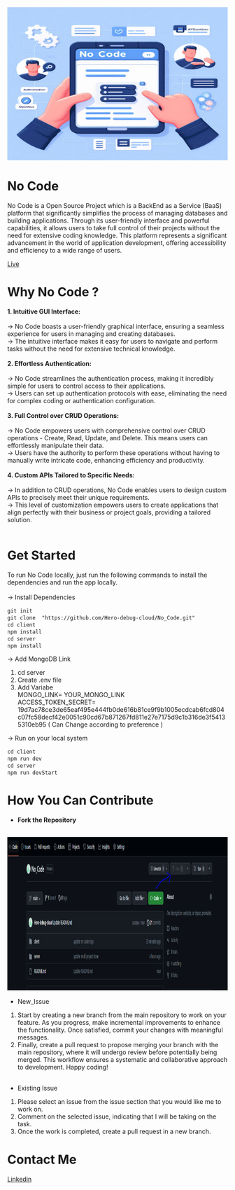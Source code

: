 <img  src="./client/public/no_code.jpg" alt="no code logo" width="840" height="350">

# No Code
No Code is a Open Source Project which is a BackEnd as a Service (BaaS) platform that significantly simplifies the process of managing databases and building applications. Through its user-friendly interface and powerful capabilities, it allows users to take full control of their projects without the need for extensive coding knowledge. This platform represents a significant advancement in the world of application development, offering accessibility and efficiency to a wide range of users.

[Live](https://no-code-9ybk4p8zf-hero-debug-cloud.vercel.app/)

# Why No Code ? 
**1. Intuitive GUI Interface:** <br/><br/>
 -> No Code boasts a user-friendly graphical interface, ensuring a seamless experience for users in managing and creating databases. <br/>
 -> The intuitive interface makes it easy for users to navigate and perform tasks without the need for extensive technical knowledge. <br/><br/>
**2. Effortless Authentication:** <br/><br/>
 -> No Code streamlines the authentication process, making it incredibly simple for users to control access to their applications. <br/>
 -> Users can set up authentication protocols with ease, eliminating the need for complex coding or authentication configuration. <br/><br/>
**3. Full Control over CRUD Operations:** <br/><br/>
 -> No Code empowers users with comprehensive control over CRUD operations - Create, Read, Update, and Delete. This means users can effortlessly manipulate their data. <br/>
 -> Users have the authority to perform these operations without having to manually write intricate code, enhancing efficiency and productivity. <br/><br/>
**4. Custom APIs Tailored to Specific Needs:** <br/><br/>
 -> In addition to CRUD operations, No Code enables users to design custom APIs to precisely meet their unique requirements. <br/>
 -> This level of customization empowers users to create applications that align perfectly with their business or project goals, providing a tailored solution.<br/><br/>

 # Get Started
 To run No Code locally, just run the following commands to install the dependencies and run the app locally. <br/><br/>
-> Install Dependencies <br/>
```
git init
git clone  "https://github.com/Hero-debug-cloud/No_Code.git"
cd client
npm install
cd server
npm install
```
-> Add MongoDB Link
1. cd server
2. Create .env file
3. Add Variabe <Br/>
   MONGO_LINK= YOUR_MONGO_LINK <Br/>
   ACCESS_TOKEN_SECRET= 19d7ac78ce3de65eaf495e444fb0de616b81ce9f9b1005ecdcab6fcd804c07fc58decf42e0051c90cd67b871267fd811e27e7175d9c1b316de3f54135310eb95 ( Can Change according to preference )

-> Run on your local system
```
cd client
npm run dev
cd server
npm run devStart
```
# How You Can Contribute
 * **Fork the Repository**
 <br/>
<img  src="./client/public/fork.PNG" alt="no code logo" width="840" height="350"> <br/>

* New_Issue 
 1. Start by creating a new branch from the main repository to work on your feature. As you progress, make incremental improvements to enhance the functionality. Once satisfied, commit your changes with 
    meaningful messages. <br/>
 2. Finally, create a pull request to propose merging your branch with the main repository, where it will undergo review before potentially being merged. This workflow ensures a systematic and collaborative 
    approach to development. Happy coding! <br/><br/>

* Existing Issue
1. Please select an issue from the issue section that you would like me to work on. <br/>
2. Comment on the selected issue, indicating that I will be taking on the task. <br/>
3. Once the work is completed, create a pull request in a new branch. <br/>

# Contact Me
[Linkedin](https://www.linkedin.com/in/vinay-chandola)

